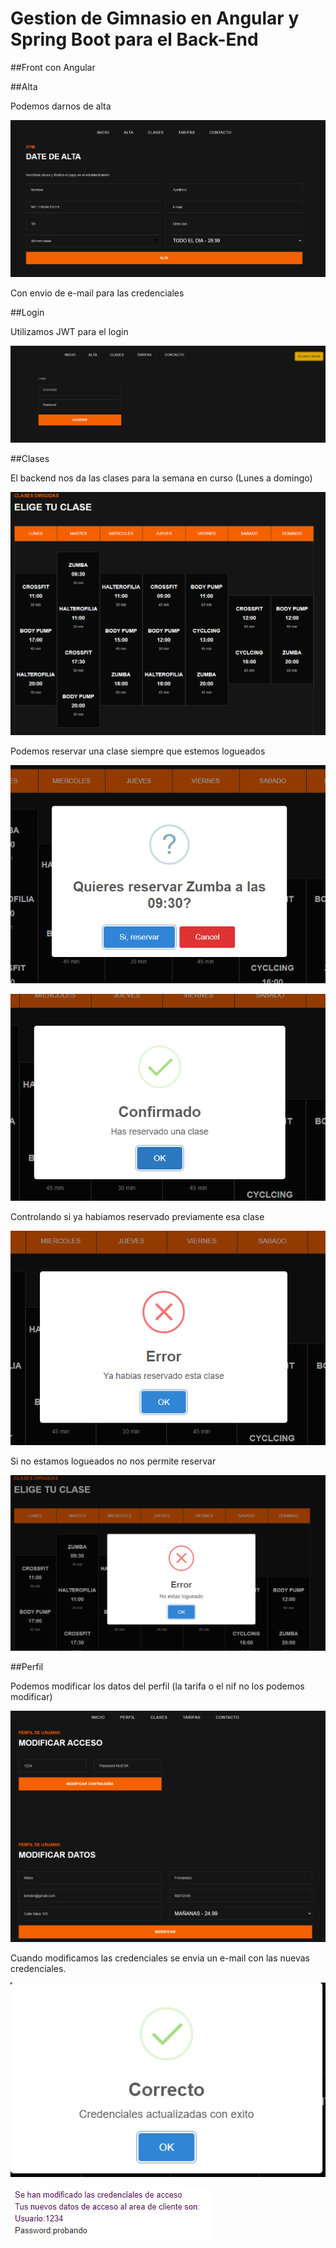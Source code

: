 # Gestion de Gimnasio en Angular y Spring Boot para el Back-End

##Front con Angular

##Alta

Podemos darnos de alta

![alta](https://github.com/MulDeveloper/GymClient/blob/master/alta.png?raw=true)

Con envio de e-mail para las credenciales

##Login

Utilizamos JWT para el login

![login](https://github.com/MulDeveloper/GymClient/blob/master/login.png?raw=true)

##Clases

El backend nos da las clases para la semana en curso (Lunes a domingo)

![clases](https://github.com/MulDeveloper/GymClient/blob/master/clases.png?raw=true)

Podemos reservar una clase siempre que estemos logueados

![reserva](https://github.com/MulDeveloper/GymClient/blob/master/reserva.png?raw=true)

![reser](https://github.com/MulDeveloper/GymClient/blob/master/reservado.png?raw=true)

Controlando si ya habiamos reservado previamente esa clase

![reservado](https://github.com/MulDeveloper/GymClient/blob/master/yareservado.png?raw=true)

Si no estamos logueados no nos permite reservar

![nologi](https://github.com/MulDeveloper/GymClient/blob/master/nologueado.png?raw=true
)

##Perfil 

Podemos modificar los datos del perfil (la tarifa o el nif no los podemos modificar)

![perfil](https://github.com/MulDeveloper/GymClient/blob/master/perfil.png?raw=true)

Cuando modificamos las credenciales se envia un e-mail con las nuevas credenciales.

![cred](https://github.com/MulDeveloper/GymClient/blob/master/credenciales.png?raw=true
)

![email](https://github.com/MulDeveloper/GymClient/blob/master/email.png?raw=true
)

